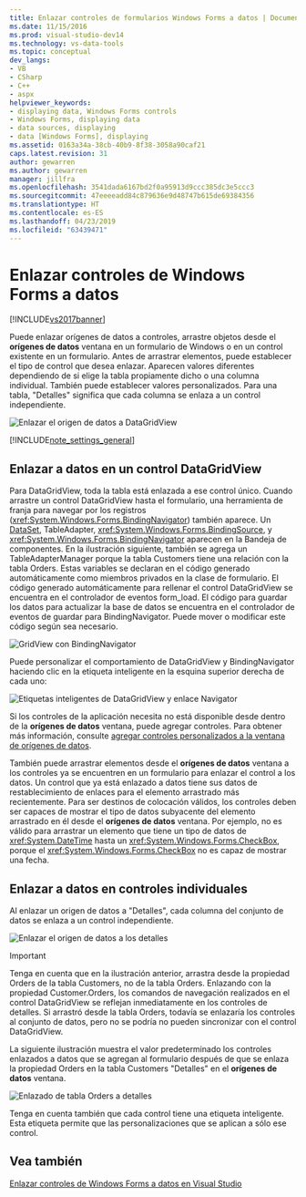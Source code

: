 ```yaml
---
title: Enlazar controles de formularios Windows Forms a datos | Documentos de Microsoft
ms.date: 11/15/2016
ms.prod: visual-studio-dev14
ms.technology: vs-data-tools
ms.topic: conceptual
dev_langs:
- VB
- CSharp
- C++
- aspx
helpviewer_keywords:
- displaying data, Windows Forms controls
- Windows Forms, displaying data
- data sources, displaying
- data [Windows Forms], displaying
ms.assetid: 0163a34a-38cb-40b9-8f38-3058a90caf21
caps.latest.revision: 31
author: gewarren
ms.author: gewarren
manager: jillfra
ms.openlocfilehash: 3541dada6167bd2f0a95913d9ccc385dc3e5ccc3
ms.sourcegitcommit: 47eeeeadd84c879636e9d48747b615de69384356
ms.translationtype: HT
ms.contentlocale: es-ES
ms.lasthandoff: 04/23/2019
ms.locfileid: "63439471"
---
```

# <a name="bind-windows-forms-controls-to-data"></a>Enlazar controles de Windows Forms a datos
[!INCLUDE[vs2017banner](../includes/vs2017banner.md)]

Puede enlazar orígenes de datos a controles, arrastre objetos desde el **orígenes de datos** ventana en un formulario de Windows o en un control existente en un formulario. Antes de arrastrar elementos, puede establecer el tipo de control que desea enlazar. Aparecen valores diferentes dependiendo de si elige la tabla propiamente dicho o una columna individual.  También puede establecer valores personalizados. Para una tabla, "Detalles" significa que cada columna se enlaza a un control independiente.  
  
 ![Enlazar el origen de datos a DataGridView](../data-tools/media/raddata-bind-data-source-to-datagridview.png "raddata origen de datos de enlace a DataGridView")  
  
 [!INCLUDE[note_settings_general](../includes/note-settings-general-md.md)]  
  
## <a name="bind-to--data-in-a-datagridview-control"></a>Enlazar a datos en un control DataGridView  
 Para DataGridView, toda la tabla está enlazada a ese control único. Cuando arrastre un control DataGridView hasta el formulario, una herramienta de franja para navegar por los registros (<xref:System.Windows.Forms.BindingNavigator>) también aparece. Un [DataSet](../data-tools/dataset-tools-in-visual-studio.md), TableAdapter, <xref:System.Windows.Forms.BindingSource>, y <xref:System.Windows.Forms.BindingNavigator> aparecen en la Bandeja de componentes. En la ilustración siguiente, también se agrega un TableAdapterManager porque la tabla Customers tiene una relación con la tabla Orders. Estas variables se declaran en el código generado automáticamente como miembros privados en la clase de formulario. El código generado automáticamente para rellenar el control DataGridView se encuentra en el controlador de eventos form_load. El código para guardar los datos para actualizar la base de datos se encuentra en el controlador de eventos de guardar para BindingNavigator. Puede mover o modificar este código según sea necesario.  
  
 ![GridView con BindingNavigator](../data-tools/media/raddata-gridview-with-bindingnavigator.png "raddata GridView con BindingNavigator")  
  
 Puede personalizar el comportamiento de DataGridView y BindingNavigator haciendo clic en la etiqueta inteligente en la esquina superior derecha de cada uno:  
  
 ![Etiquetas inteligentes de DataGridView y enlace Navigator](../data-tools/media/raddata-datagridview-and-binding-navigator-smart-tags.png "raddata DataGridView y enlace el navegador de etiquetas inteligentes")  
  
 Si los controles de la aplicación necesita no está disponible desde dentro de la **orígenes de datos** ventana, puede agregar controles. Para obtener más información, consulte [agregar controles personalizados a la ventana de orígenes de datos](../data-tools/add-custom-controls-to-the-data-sources-window.md).  
  
 También puede arrastrar elementos desde el **orígenes de datos** ventana a los controles ya se encuentren en un formulario para enlazar el control a los datos. Un control que ya está enlazado a datos tiene sus datos de restablecimiento de enlaces para el elemento arrastrado más recientemente. Para ser destinos de colocación válidos, los controles deben ser capaces de mostrar el tipo de datos subyacente del elemento arrastrado en él desde el **orígenes de datos** ventana. Por ejemplo, no es válido para arrastrar un elemento que tiene un tipo de datos de <xref:System.DateTime> hasta un <xref:System.Windows.Forms.CheckBox>, porque el <xref:System.Windows.Forms.CheckBox> no es capaz de mostrar una fecha.  
  
## <a name="bind-to--data-in-individual-controls"></a>Enlazar a datos en controles individuales  
 Al enlazar un origen de datos a "Detalles", cada columna del conjunto de datos se enlaza a un control independiente.  
  
 ![Enlazar el origen de datos a los detalles](../data-tools/media/raddata-bind-data-source-to-details.png "raddata origen de datos de enlace a los detalles")  
  
> [!IMPORTANT]
> Tenga en cuenta que en la ilustración anterior, arrastra desde la propiedad Orders de la tabla Customers, no de la tabla Orders. Enlazando con la propiedad Customer.Orders, los comandos de navegación realizados en el control DataGridView se reflejan inmediatamente en los controles de detalles. Si arrastró desde la tabla Orders, todavía se enlazaría los controles al conjunto de datos, pero no se podría no pueden sincronizar con el control DataGridView.  
  
 La siguiente ilustración muestra el valor predeterminado los controles enlazados a datos que se agregan al formulario después de que se enlaza la propiedad Orders en la tabla Customers "Detalles" en el **orígenes de datos** ventana.  
  
 ![Enlazado de tabla Orders a detalles](../data-tools/media/raddata-orders-table-bound-to-details.png "enlazado detalles de la tabla de pedidos raddata")  
  
 Tenga en cuenta también que cada control tiene una etiqueta inteligente. Esta etiqueta permite que las personalizaciones que se aplican a sólo ese control.  
  
## <a name="see-also"></a>Vea también  
 [Enlazar controles de Windows Forms a datos en Visual Studio](../data-tools/bind-windows-forms-controls-to-data-in-visual-studio.md)
